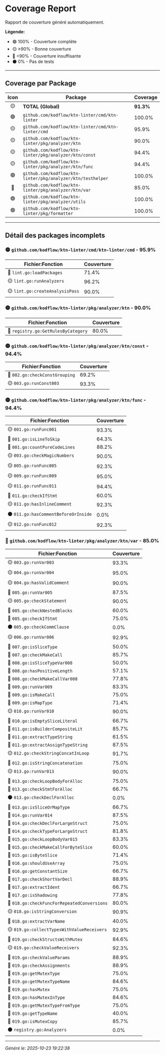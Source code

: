 # Coverage Report

Rapport de couverture généré automatiquement.

**Légende:**
- 🟢 100% - Couverture complète
- 🟡 ≥90% - Bonne couverture
- 🔴 <90% - Couverture insuffisante
- ⚫ 0% - Pas de tests

---

## Coverage par Package

| Icon | Package | Coverage |
|:----:|---------|----------|
| 🟡 | **TOTAL (Global)** | **91.3%** |
| 🟢 | `github.com/kodflow/ktn-linter/cmd/ktn-linter` | 100.0% |
| 🟡 | `github.com/kodflow/ktn-linter/cmd/ktn-linter/cmd` | 95.9% |
| 🟡 | `github.com/kodflow/ktn-linter/pkg/analyzer/ktn` | 90.0% |
| 🟡 | `github.com/kodflow/ktn-linter/pkg/analyzer/ktn/const` | 94.4% |
| 🟡 | `github.com/kodflow/ktn-linter/pkg/analyzer/ktn/func` | 94.4% |
| 🟢 | `github.com/kodflow/ktn-linter/pkg/analyzer/ktn/testhelper` | 100.0% |
| 🔴 | `github.com/kodflow/ktn-linter/pkg/analyzer/ktn/var` | 85.0% |
| 🟢 | `github.com/kodflow/ktn-linter/pkg/analyzer/utils` | 100.0% |
| 🟢 | `github.com/kodflow/ktn-linter/pkg/formatter` | 100.0% |

---

## Détail des packages incomplets

### 🟡 `github.com/kodflow/ktn-linter/cmd/ktn-linter/cmd` - 95.9%

| Fichier:Fonction | Couverture |
|------------------|------------|
| 🔴 `lint.go:loadPackages` | 71.4% |
| 🟡 `lint.go:runAnalyzers` | 96.2% |
| 🟡 `lint.go:createAnalysisPass` | 90.0% |

### 🟡 `github.com/kodflow/ktn-linter/pkg/analyzer/ktn` - 90.0%

| Fichier:Fonction | Couverture |
|------------------|------------|
| 🔴 `registry.go:GetRulesByCategory` | 80.0% |

### 🟡 `github.com/kodflow/ktn-linter/pkg/analyzer/ktn/const` - 94.4%

| Fichier:Fonction | Couverture |
|------------------|------------|
| 🔴 `002.go:checkConstGrouping` | 69.2% |
| 🟡 `003.go:runConst003` | 93.3% |

### 🟡 `github.com/kodflow/ktn-linter/pkg/analyzer/ktn/func` - 94.4%

| Fichier:Fonction | Couverture |
|------------------|------------|
| 🟡 `001.go:runFunc001` | 93.3% |
| 🔴 `001.go:isLineToSkip` | 64.3% |
| 🔴 `001.go:countPureCodeLines` | 88.2% |
| 🟡 `003.go:checkMagicNumbers` | 90.0% |
| 🟡 `005.go:runFunc005` | 92.3% |
| 🟡 `009.go:runFunc009` | 95.0% |
| 🟡 `011.go:runFunc011` | 94.4% |
| 🔴 `011.go:checkIfStmt` | 60.0% |
| 🟡 `011.go:hasInlineComment` | 92.3% |
| ⚫ `011.go:hasCommentBeforeOrInside` | 0.0% |
| 🟡 `012.go:runFunc012` | 92.3% |

### 🔴 `github.com/kodflow/ktn-linter/pkg/analyzer/ktn/var` - 85.0%

| Fichier:Fonction | Couverture |
|------------------|------------|
| 🟡 `003.go:runVar003` | 93.3% |
| 🟡 `004.go:runVar004` | 95.0% |
| 🟡 `004.go:hasValidComment` | 90.0% |
| 🔴 `005.go:runVar005` | 87.5% |
| 🟡 `005.go:checkStatement` | 90.0% |
| 🔴 `005.go:checkNestedBlocks` | 60.0% |
| 🔴 `005.go:checkIfStmt` | 75.0% |
| ⚫ `005.go:checkCommClause` | 0.0% |
| 🟡 `006.go:runVar006` | 92.9% |
| 🔴 `007.go:isSliceType` | 50.0% |
| 🔴 `007.go:checkMakeCall` | 85.7% |
| 🔴 `008.go:isSliceTypeVar008` | 50.0% |
| 🔴 `008.go:hasPositiveLength` | 57.1% |
| 🔴 `008.go:checkMakeCallVar008` | 77.8% |
| 🔴 `009.go:runVar009` | 83.3% |
| 🔴 `009.go:isMakeCall` | 75.0% |
| 🔴 `009.go:isMapType` | 71.4% |
| 🟡 `010.go:runVar010` | 90.0% |
| 🔴 `010.go:isEmptySliceLiteral` | 66.7% |
| 🔴 `011.go:isBuilderCompositeLit` | 85.7% |
| 🔴 `011.go:extractTypeString` | 61.5% |
| 🔴 `011.go:extractAssignTypeString` | 87.5% |
| 🟡 `012.go:checkStringConcatInLoop` | 91.7% |
| 🔴 `012.go:isStringConcatenation` | 75.0% |
| 🟡 `013.go:runVar013` | 90.0% |
| 🔴 `013.go:checkLoopBodyForAlloc` | 75.0% |
| 🔴 `013.go:checkStmtForAlloc` | 66.7% |
| ⚫ `013.go:checkDeclForAlloc` | 0.0% |
| 🔴 `013.go:isSliceOrMapType` | 66.7% |
| 🔴 `014.go:runVar014` | 87.5% |
| 🔴 `014.go:checkDeclForLargeStruct` | 75.0% |
| 🔴 `014.go:checkTypeForLargeStruct` | 81.8% |
| 🔴 `015.go:checkLoopBodyVar015` | 83.3% |
| 🔴 `015.go:checkMakeCallForByteSlice` | 60.0% |
| 🔴 `015.go:isByteSlice` | 71.4% |
| 🔴 `016.go:shouldUseArray` | 75.0% |
| 🔴 `016.go:getConstantSize` | 66.7% |
| 🔴 `017.go:checkShortVarDecl` | 88.9% |
| 🔴 `017.go:extractIdent` | 66.7% |
| 🔴 `017.go:isShadowing` | 77.8% |
| 🔴 `018.go:checkFuncForRepeatedConversions` | 80.0% |
| 🟡 `018.go:isStringConversion` | 90.9% |
| 🔴 `018.go:extractVarName` | 40.0% |
| 🟡 `019.go:collectTypesWithValueReceivers` | 92.9% |
| 🔴 `019.go:checkStructsWithMutex` | 84.6% |
| 🟡 `019.go:checkValueReceivers` | 92.3% |
| 🔴 `019.go:checkValueParams` | 88.9% |
| 🔴 `019.go:checkAssignments` | 88.9% |
| 🔴 `019.go:getMutexType` | 75.0% |
| 🔴 `019.go:getMutexTypeName` | 84.6% |
| 🔴 `019.go:hasMutex` | 75.0% |
| 🔴 `019.go:hasMutexInType` | 84.6% |
| 🔴 `019.go:getMutexTypeFromType` | 75.0% |
| 🔴 `019.go:getTypeName` | 40.0% |
| 🔴 `019.go:isMutexCopy` | 85.7% |
| ⚫ `registry.go:Analyzers` | 0.0% |


---

*Généré le: 2025-10-23 19:22:38*
